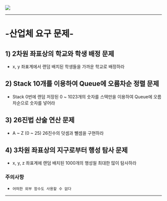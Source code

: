 <img src="https://capsule-render.vercel.app/api?type=transparent&weight=400&height=150&section=header&text=IndustryRequire&&fontColor=d2b48c&fontSize=72&fontAlign=50&fontAlignY=50&desc=Quest&descSize=25&descAlign=78&descAlignY=74"/>

---

# -산업체 요구 문제-
## 1) 2차원 좌표상의 학교와 학생 배정 문제
- x, y 좌표계에서 랜덤 배치된 학생들을 가까운 학교로 배정하라
  
## 2) Stack 10개를 이용하여 Queue에 오름차순 정렬 문제
- Stack 0번에 랜덤 저장된 0 ~ 1023개의 숫자를 스택만을 이용하여 Queue에 오름차순으로 숫자를 넣어라
  
## 3) 26진법 산술 연산 문제
- A ~ Z (0 ~ 25) 26진수의 덧셈과 뺄셈을 구현하라

## 4) 3차원 좌표상의 지구로부터 행성 탐사 문제
- x, y, z 좌표계에 랜덤 배치된 1000개의 행성읠 최대한 많이 탐사하라

### 주의사항
- `어떠한 외부 함수도 사용할 수 없다`
---
